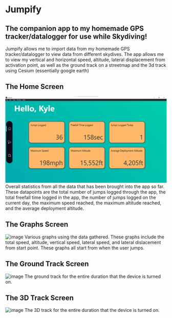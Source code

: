 # Jumpify
## The companion app to my homemade GPS tracker/datalogger for use while Skydiving!
Jumpify allows me to import data from my homemade GPS tracker/datalogger to view data from different skydives. The app allows me to view my vertical and horizontal speed, altitude, lateral displacement from activation point, as well as the ground track on a streetmap and the 3d track using Cesium (essentially google earth)

## The Home Screen
![](https://github.com/kkingsbe/Jumpify/blob/master/Github%20Images/Jumpify%20Home.png?raw=true)
Overall statistics from all the data that has been brought into the app so far. These datapoints are the total number of jumps logged through the app, the total freefall time logged in the app, the number of jumps logged on the current day, the maximum speed reached, the maximum altitude reached, and the average deployment altitude.

## The Graphs Screen
![image](https://user-images.githubusercontent.com/22225021/139601304-c6c7a099-b2a3-4cde-9e78-f516288431f2.png)
Various graphs using the data gathered. These graphs include the total speed, altitude, vertical speed, lateral speed, and lateral dislacement from start point. These graphs all start from when the user jumps.

## The Ground Track Screen
![image](https://user-images.githubusercontent.com/22225021/139601406-27a1de69-b019-4c62-898d-236798d57c1c.png)
The ground track for the entire duration that the device is turned on.

## The 3D Track Screen
![image](https://user-images.githubusercontent.com/22225021/139601450-79a2d2ab-7a1e-4a33-970e-e32cfb085a4d.png)
The 3D track for the entire duration that the device is turned on.
